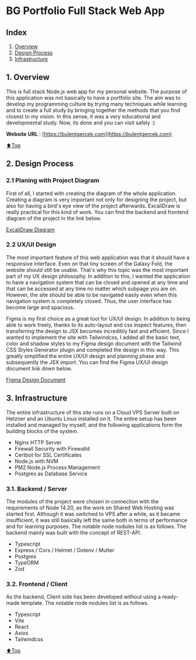 # BG Portfolio Full Stack Web App<a name="0"></a>

## Index

1. [Overview](#1)
2. [Design Process](#2)
3. [Infrastructure](#3)

## 1. Overview<a name="1"></a>

This is full stack Node.js web app for my personal website. The purpose of this application was not basically to have a
portfolio site. The aim was to develop my programming culture by trying many techniques while learning and to create a
full study by bringing together the methods that you find closest to my vision. In this sense, it was a very educational
and developmental study. Now, its done and you can visit safely :)

**Website URL** : [https://bulentgercek.com](https://bulentgercek.com)

[⬆Top](#0)

## 2. Design Process<a name="2"></a>

### 2.1 Planing with Project Diagram<a name=2.1></a>

First of all, I started with creating the diagram of the whole application. Creating a diagram is very important not
only for designing the project, but also for having a bird's eye view of the project afterwards. ExcaliDraw is really
practical for this kind of work. You can find the backend and frontend diagram of the project in the link below.

[ExcaliDraw Diagram](https://excalidraw.com/#json=3YvuOeEc6Gk5Fc9wLnsey,sIX72SjLDa1vwJivWzJDaA)

### 2.2 UX/UI Design<a name="2.2"></a>

The most important feature of this web application was that it should have a responsive interface. Even on that tiny
screen of the Galaxy Fold, the website should still be usable. That's why this topic was the most important part of my
UX design philosophy. In addition to this, I wanted the application to have a navigation system that can be closed and
opened at any time and that can be accessed at any time no matter which subpage you are on. However, the site should be
able to be navigated easily even when this navigation system is completely closed. Thus, the user interface has become
large and spacious.

Figma is my first choice as a great tool for UX/UI design. In addition to being able to work freely, thanks to its
auto-layout and css inspect features, then transferring the design to JSX becomes incredibly fast and efficient. Since I
wanted to implement the site with Tailwindcss, I added all the basic text, color and shadow styles to my Figma design
document with the Tailwind CSS Styles Generator plugin and completed the design in this way. This greatly simplified the
entire UX/UI design and planning phase and subsequently the JSX import. You can find the Figma UX/UI design document
link down below.

[Figma Design Document](https://www.figma.com/file/wdl51nPNboUFB99sJ6M0rs/BG-Portfolio?type=design&node-id=67%3A2&t=grt8tlqdWWqyc3WQ-1)

## 3. Infrastructure<a name="3"></a>

The entire infrastructure of this site runs on a Cloud VPS Server built on Hetzner and an Ubuntu Linux installed on it.
The entire setup has been installed and managed by myself, and the following applications form the building blocks of
the system.

- Nginx HTTP Server
- Firewall Security with Firewalld
- Certbot for SSL Certificates
- Node.js with NVM
- PM2 Node.js Process Management
- Postgres as Database Service

### 3.1. Backend / Server<a name="3.1"></a>

The modules of the project were chosen in connection with the requirements of Node 14.20, as the work on Shared Web
Hosting was started first. Although it was switched to VPS after a while, as it became insufficient, it was still
basically left the same both in terms of performance and for learning purposes. The notable node nodules list is as
follows. The backend mainly was built with the concept of REST-API.

- Typescript
- Express / Cors / Helmet / Dotenv / Multer
- Postgres
- TypeORM
- Zod

### 3.2. Frontend / Client<a name="3.2"></a>

As the backend, Client side has been developed without using a ready-made template. The notable node nodules list is as
follows.

- Typescript
- Vite
- React
- Axios
- Tailwindcss

[⬆Top](#0)

